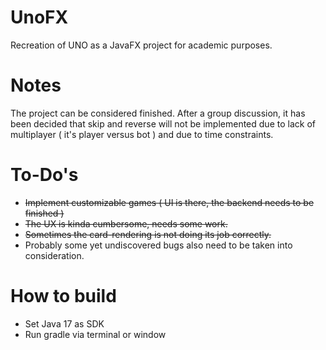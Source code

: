 # UnoFX
Recreation of UNO as a JavaFX project for academic purposes.

# Notes
The project can be considered finished.
After a group discussion, it has been decided that skip and reverse will not be implemented due to lack of multiplayer ( it's player versus bot ) and due to time constraints.

# To-Do's
- ~~Implement customizable games ( UI is there, the backend needs to be finished )~~
- ~~The UX is kinda cumbersome, needs some work.~~
- ~~Sometimes the card-rendering is not doing its job correctly.~~
- Probably some yet undiscovered bugs also need to be taken into consideration.

# How to build
- Set Java 17 as SDK
- Run gradle via terminal or window